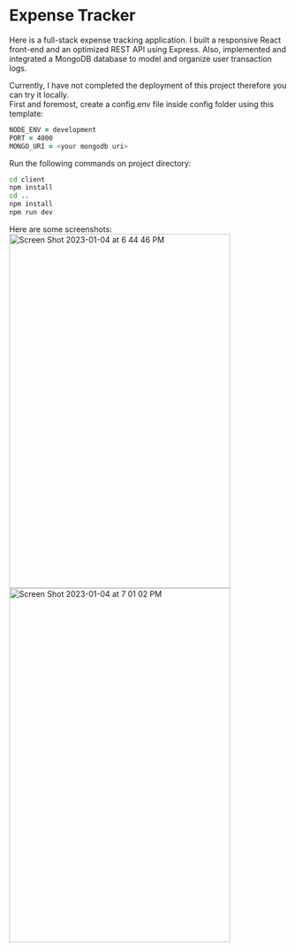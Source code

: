 # Expense Tracker

Here is a full-stack expense tracking application. I built a responsive React front-end and an optimized REST API using Express. Also, implemented and integrated a MongoDB database to model and organize user transaction logs.  
  
Currently, I have not completed the deployment of this project therefore you can try it locally.  
First and foremost, create a config.env file inside config folder using this template:  
```zsh
NODE_ENV = development
PORT = 4000
MONGO_URI = <your mongodb uri>
```
Run the following commands on project directory:  
```zsh
cd client
npm install
cd ..
npm install
npm run dev
```

Here are some screenshots:  
<img width="400" height="640" alt="Screen Shot 2023-01-04 at 6 44 46 PM" src="https://user-images.githubusercontent.com/63821860/210690910-f4349747-d8a3-40e4-ad22-81929124914a.png">
<img width="400" height="640" alt="Screen Shot 2023-01-04 at 7 01 02 PM" src="https://user-images.githubusercontent.com/63821860/210691708-1a9c1a53-baf9-40b4-95be-60be0f845360.png">



